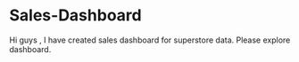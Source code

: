 # Sales-Dashboard
Hi guys , I have created sales dashboard for superstore data. Please explore dashboard.
